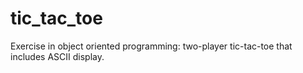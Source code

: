 # tic_tac_toe
Exercise in object oriented programming: two-player tic-tac-toe that includes ASCII display.